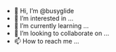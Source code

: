 - 👋 Hi, I’m @busyglide
- 👀 I’m interested in ...
- 🌱 I’m currently learning ...
- 💞️ I’m looking to collaborate on ...
- 📫 How to reach me ...

<!---
busyglide/busyglide is a ✨ special ✨ repository because its `README.md` (this file) appears on your GitHub profile.
You can click the Preview link to take a look at your changes.
--->
